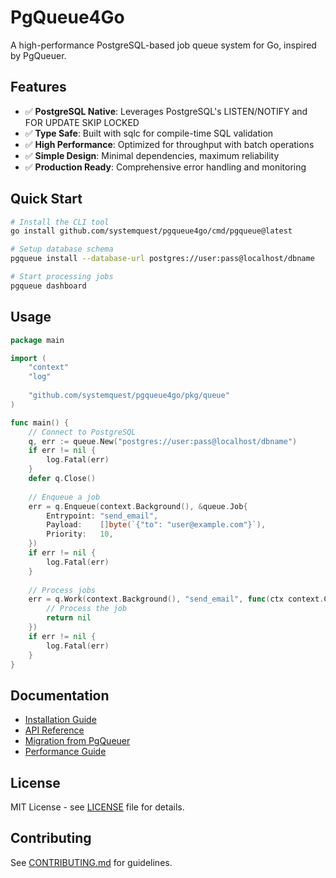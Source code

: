 # PgQueue4Go

A high-performance PostgreSQL-based job queue system for Go, inspired by PgQueuer.

## Features

- ✅ **PostgreSQL Native**: Leverages PostgreSQL's LISTEN/NOTIFY and FOR UPDATE SKIP LOCKED
- ✅ **Type Safe**: Built with sqlc for compile-time SQL validation
- ✅ **High Performance**: Optimized for throughput with batch operations
- ✅ **Simple Design**: Minimal dependencies, maximum reliability
- ✅ **Production Ready**: Comprehensive error handling and monitoring

## Quick Start

```bash
# Install the CLI tool
go install github.com/systemquest/pgqueue4go/cmd/pgqueue@latest

# Setup database schema
pgqueue install --database-url postgres://user:pass@localhost/dbname

# Start processing jobs
pgqueue dashboard
```

## Usage

```go
package main

import (
    "context"
    "log"
    
    "github.com/systemquest/pgqueue4go/pkg/queue"
)

func main() {
    // Connect to PostgreSQL
    q, err := queue.New("postgres://user:pass@localhost/dbname")
    if err != nil {
        log.Fatal(err)
    }
    defer q.Close()
    
    // Enqueue a job
    err = q.Enqueue(context.Background(), &queue.Job{
        Entrypoint: "send_email",
        Payload:    []byte(`{"to": "user@example.com"}`),
        Priority:   10,
    })
    if err != nil {
        log.Fatal(err)
    }
    
    // Process jobs
    err = q.Work(context.Background(), "send_email", func(ctx context.Context, job *queue.Job) error {
        // Process the job
        return nil
    })
    if err != nil {
        log.Fatal(err)
    }
}
```

## Documentation

- [Installation Guide](docs/installation.md)
- [API Reference](docs/api.md)
- [Migration from PgQueuer](docs/migration.md)
- [Performance Guide](docs/performance.md)

## License

MIT License - see [LICENSE](LICENSE) file for details.

## Contributing

See [CONTRIBUTING.md](CONTRIBUTING.md) for guidelines.